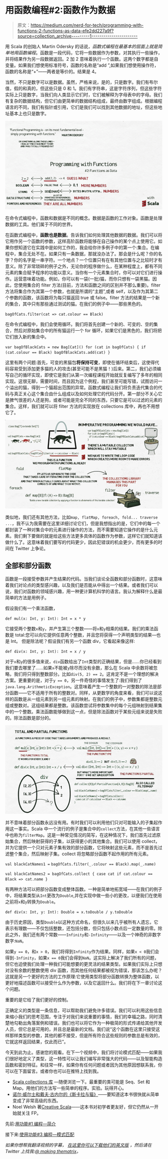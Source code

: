 # 用函数编程#2:函数作为数据

> 原文：<https://medium.com/nerd-for-tech/programming-with-functions-2-functions-as-data-efe2dd227a9f?source=collection_archive---------1----------------------->

用 Scala 的创始人 Martin Odersky 的话说，*函数式编程在最基本的层面上就是简单地用函数编程*。函数是一段代码，它将一些数据作为参数，对其执行一些操作，并将结果作为另一段数据返回。2 加 2 意味着执行一个函数。这两个数字都是自变量。如果我们想使用标准符号，函数的名称是“add ”,如果我们想使用操作符，函数的名称是“+”——两者是等价的。结果是 4。

当然，不只是数字可以是数据。虽然，严格来说，是的，只是数字。我们有布尔值，假的和真的，但这些只是 0 和 1。我们有字符串，这是字符序列，但这些字符实际上只是数字，当我们向人类显示它们时，它们被解释为字母表中的字母。我们有复杂的数据结构，但它们由更简单的数据结构组成，最终由数字组成。根据编程语言的不同，我们有指针或引用，它们是我们可以找到其他数据的地址，但这些地址基本上也只是数字。

![](img/7d24f3e10b722e15450408002b35d660.png)

在命令式编程中，函数和数据是不同的概念。数据是函数的工作对象。函数是处理数据的工具。他们属于不同的世界。

在函数式编程中，**函数也是数据**。告诉我们如何处理其他数据的数据。我们可以将它用作另一个函数的参数，这样高阶函数将能够在自己操作的某个点上使用它。如果你想知道它在实践中是如何工作的，我会给你许多例子中的第一个:集合。在编程中，集合无处不在。如果只有一条数据，那就没办法了。那会是什么呢？你的名字？你的名字是一串字符。一个地点？一个位置只有在有其他位置与之比较时才有意义。除了非常琐碎的例子之外，无论你的程序做什么，在某种程度上，都有不同元素的集合赋予程序的功能以意义。当你有一个元素集合时，你可以对它们进行操作。运营意味着功能。例如，你可以有一袋(一批)猫，而你只想有一袋黑猫。因此，您使用集合的 filter 方法(目前，方法和函数之间的区别并不那么重要)。filter 方法将集合作为其第一个参数，也就是所谓的“主题”,或者 self，以及作为其第二个参数的函数，该函数将为每只猫返回 true 或 false。filter 方法的结果是一个新的集合，其中只有那些通过测试的猫。在我们的例子中——那些黑色的。

`bagOfCats.filter(cat => cat.colour == Black)`

在命令式编程中，我们会使用循环。我们将首先创建一个新的、可变的、空的集合，然后对原始集合中的所有猫运行一个 for 循环，如果它们是黑色的，我们将把它们放入新的集合中。

`var bagOfBlackCats = new Bag[Cat]()
for (cat in bagOfCats) {
if (cat.colour == Black) bagOfBlackCats.add(cat)
}`

这里有两个问题:首先，可变的黑猫包**将保持可变**，即使在循环结束后，这使得代码容易受到添加更多猫的人的攻击(甚至可能不是黑猫！)后来。第二，我们必须编写自己的循环实现，即使它是我们从第一次编程课程开始就反复编写了多年的相同实现。这很无聊，需要时间，而且因为这个例程，我们甚至可能写错，试图访问一个溢出的猫，得到一个猫超出范围的异常。函数式编程让我们将负责迭代集合的代码与真正关心这个集合由什么组成以及如何处理它的代码分开。第一部分不关心它是脾气很差的人还是狗，或者可能是完全不同的东西，只要它是可以过滤的元素的集合。这样，我们就可以将 filter 方法的实现放在 collections 库中，再也不用想它了。

![](img/1007dacca00adec991b90b0a0af38f39.png)

类似地，我们还有其他方法，比如`map, flatMap, foreach, fold... traverse ...`，我不认为我需要在这里详细讨论它们，但是我想指出的是，它们中的每一个都封装了一种对集合中的元素进行操作的方法，而不需要知道它操作的是什么元素。我们剩下要做的就是给这些方法更多具体的函数作为参数，这样它们就知道该做什么了。这意味着我们要写的代码更少，因此犯错误的机会更少，而有更多的时间在 Twitter 上争论。

## 全部和部分函数

函数是一段接受参数并产生结果的代码。当我们谈论全函数和部分函数时，这意味着我们对论点的类型感兴趣，以及我们是否能从中得出一个结果。或者我们可以说，我们对函数的领域感兴趣，用一种更计算机科学的语言。我认为解释什么是最简单的方法是用例子。

假设我们有一个乘法函数，

`def mul(x: Int, y: Int): Int = x * y`

它接受两个整数`x`和`y`，并产生第三个整数——将`x`和`y`相乘的结果。我们的乘法函数是 total:您可以向它提供任意两个整数，并且您将获得一个声明类型的结果—也是 Int。
但是除法呢？假设我们有另一个函数 div，它看起来像这样:

`def div(x: Int, y: Int): Int = x / y`

对于`x`和`y`的很多值来说，`div`函数给出了`Int`类型的正确结果，但是……你已经看到我们要去哪里了……如果`x`不能被`y`除尽而没有余数，那么在 Scala 中余数将被忽略，我们将只得到整数部分。比如`div(5, 2) == 2`。这肯定不是一个理想的解决方案。更重要的是，对于`y == 0`，另一件奇怪的事情发生了:我们得到了 `java.lang.ArithmeticException`。这意味着产生一个整数的一对整数的除法是部分函数——它不适用于所有的整数对。同样，从更数学的角度来看，我们可以说这样的函数是从一组元素到另一组元素的映射。在我们的例子中，参数集都是整数元组或整数对。这组结果都是整数。该函数尝试将参数集中的每个元组映射到结果集中的一个整数。乘法函数能够做到这一点，但是除法函数对于某些元组来说是失败的。除法函数是部分的。

![](img/a1c6a1fc0642e34ef071e928fa6afaec.png)

并不意味着部分函数永远没有用。有时我们可以利用他们只对可能输入的子集起作用这一事实。Scala 中一个流行的例子是集合中的`collect`方法，在其他一些语言中也称为`filterMap`。这是一种常见情况的简写，在这种情况下，我们首先过滤原始集合，然后映射获得的子集，以获得更小的其他集合。我们可以使用 collect，并为它提供一个只对元素子集有效的部分函数，它将映射这些元素，而不是首先过滤整个集合，然后映射子集。collect 将忽略部分函数不起作用的所有元素。

`val blackCatNames1 =`
`bagOfCats.filter(_.colour == Black).map(_.name)`

`val blackCatNames2 = bagOfCats.collect {
case cat if cat.colour == Black => cat.name
}`

有两种方法可以把部分函数变成整体函数。一种是简单地拓宽域——在我们的例子中，将结果类型从`Int`更改为`Double`,并在实现中做一些小的更改，以便我们在使用之前将`x`和`y`转换为`Double`。

`def div(x: Int, y: Int): Double = x.toDouble / y.toDouble`

由于历史原因，类型`Double`以这种方式命名，但很久以来几乎被所有人遗忘，它表示有理数——不仅包括整数，还包括分数，但只包括小数点后一定数量的零。除此之外，我们还有两个常数——`Infinity`和`-Infinity`——以及一个神奇的非数字数字:`NaN`。

如果`y == 0`，和`x > 0`，我们将得到`Infinity`作为结果。同样，如果`x < 0`我们会得到`-Infinity`，如果`x == 0`我们会得到`NaN`。这实际上解决了我们所有的问题，但它也迫使我们处理一种我们可能想要的更灵活的结果类型。如果我们实际上只想对没有余数的整数使用 div 函数，而其他任何结果都被视为错误，那该怎么办呢？这就是另一个更好的方法的工作原理:它使用类型将部分函数转换为整体函数，以更好地描述函数可以接受什么作为参数，以及它返回什么。我们将在下一章讨论这个问题。

重要的是它给了我们更好的控制。

正确定义的类型是一条信息，可以帮助我们避免许多错误。我们可以利用这些信息来缩小我们的思考范围，专注于对我们来说重要的事情，我们的幸福之路，同时清楚地勾勒出角落案例和错误。我们也可以将它作为一种极简的形式传递给其他开发人员，但它总是可用的，并且总是最新的文档。我们说“这个函数在这里只接受这样那样类型的参数，其他的都不接受，但是所有符合这些规则的参数总是有效的，它就这样返回结果，仅此而已”。

今天到此为止。感谢您的观看。在下一个视频中，我们将讨论模式匹配——如果我们很好地定义了类型，这一特性可以让我们编写非常强大的代码——以及智能构造函数和密封特征。和往常一样，如果你有任何问题或者因为其他原因想联系我，你可以在下面留言。或者你也可以在推特上找到我。

*   [Scala collections 库](https://www.scala-lang.org/api/current/scala/collection/index.html) —随便浏览一下。最重要的类可能是 Seq、Set 和 Map。用他们的方法写一些简单的程序。实验。玩得开心。
*   [诺尔·威尔士和戴夫·古内尔的《斯卡拉与猫》](https://underscore.io/books/scala-with-cats/)——要知道这本书很快就从简单变成了非常高级的东西。
*   Noel Welsh 著[Creative Scala](https://www.creativescala.org/)——这本书对初学者更友好，但它仍然从一开始就关注 FP。

先前:[用功能#1 编程—简介](/nerd-for-tech/programming-with-functions-1-introduction-912dedbe49af?source=friends_link&sk=e5f0a8d26423226f007cc7f69dc6dc1b)

接下来:[使用功能#3 编程—模式匹配](https://makingthematrix.medium.com/programming-with-functions-3-pattern-matching-64d3fba6929f?source=friends_link&sk=484b7abb953d3b61c35ad23fb5c0bba3)

*如果你想帮我翻译视频的字幕，* [*在这里你可以下载他们的英文版*](https://drive.google.com/file/d/1YC2QZup5JKSW0PjsjBU0xvp386ut2i0z/view?usp=sharing) *，然后请在 Twitter 上找我:*[*@ making thematrix*](https://twitter.com/makingthematrix)*。*